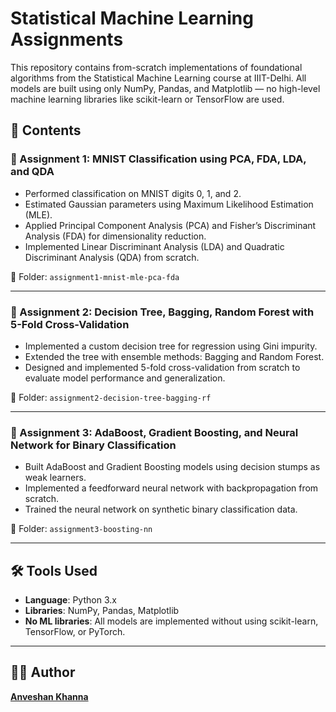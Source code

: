# Statistical Machine Learning Assignments

This repository contains from-scratch implementations of foundational algorithms from the Statistical Machine Learning course at IIIT-Delhi. All models are built using only NumPy, Pandas, and Matplotlib — no high-level machine learning libraries like scikit-learn or TensorFlow are used.

## 📁 Contents

### 🧮 Assignment 1: MNIST Classification using PCA, FDA, LDA, and QDA
- Performed classification on MNIST digits 0, 1, and 2.
- Estimated Gaussian parameters using Maximum Likelihood Estimation (MLE).
- Applied Principal Component Analysis (PCA) and Fisher’s Discriminant Analysis (FDA) for dimensionality reduction.
- Implemented Linear Discriminant Analysis (LDA) and Quadratic Discriminant Analysis (QDA) from scratch.

📂 Folder: `assignment1-mnist-mle-pca-fda`

---

### 🌲 Assignment 2: Decision Tree, Bagging, Random Forest with 5-Fold Cross-Validation
- Implemented a custom decision tree for regression using Gini impurity.
- Extended the tree with ensemble methods: Bagging and Random Forest.
- Designed and implemented 5-fold cross-validation from scratch to evaluate model performance and generalization.

📂 Folder: `assignment2-decision-tree-bagging-rf`

---

### 🚀 Assignment 3: AdaBoost, Gradient Boosting, and Neural Network for Binary Classification
- Built AdaBoost and Gradient Boosting models using decision stumps as weak learners.
- Implemented a feedforward neural network with backpropagation from scratch.
- Trained the neural network on synthetic binary classification data.

📂 Folder: `assignment3-boosting-nn`

---

## 🛠 Tools Used

- **Language**: Python 3.x  
- **Libraries**: NumPy, Pandas, Matplotlib  
- **No ML libraries**: All models are implemented without using scikit-learn, TensorFlow, or PyTorch.

---

## 🧑‍🎓 Author

[**Anveshan Khanna**](https://github.com/AnveshanK)  
